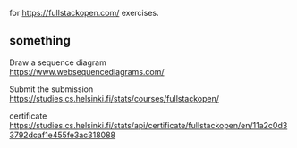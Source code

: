 for https://fullstackopen.com/  exercises.  

## something
Draw a sequence diagram  
https://www.websequencediagrams.com/  

Submit the submission  
https://studies.cs.helsinki.fi/stats/courses/fullstackopen/  

certificate https://studies.cs.helsinki.fi/stats/api/certificate/fullstackopen/en/11a2c0d33792dcaf1e455fe3ac318088  
